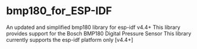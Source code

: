 # bmp180_for_ESP-IDF
An updated and simplified bmp180 library for esp-idf v4.4+
This library provides support for the Bosch BMP180 Digital Pressure Sensor
This library currently supports the esp-idf platform only [v4.4+]
